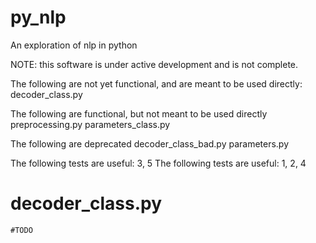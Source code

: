 # py_nlp
An exploration of nlp in python

NOTE: this software is under active development and is not complete.

The following are not yet functional, and are meant to be used directly:
    decoder_class.py

The following are functional, but not meant to be used directly
    preprocessing.py
    parameters_class.py

The following are deprecated
    decoder_class_bad.py
    parameters.py

The following tests are useful: 3, 5
The following tests are useful: 1, 2, 4

# decoder_class.py

    #TODO
